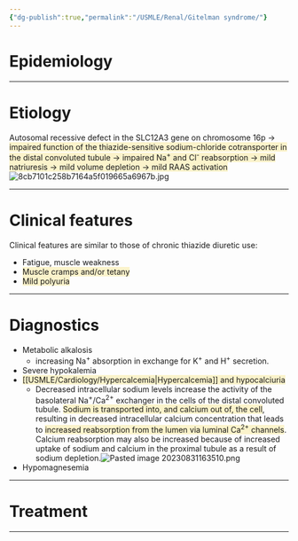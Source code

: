 ```yaml
---
{"dg-publish":true,"permalink":"/USMLE/Renal/Gitelman syndrome/"}
---
```


# Epidemiology


---
# Etiology
Autosomal recessive defect in the SLC12A3 gene on chromosome 16p → <span style="background:rgba(240, 200, 0, 0.2)">impaired function of the thiazide-sensitive sodium-chloride cotransporter in the distal convoluted tubule → impaired Na<sup>+</sup> and Cl<sup>-</sup> reabsorption → mild natriuresis → mild volume depletion → mild RAAS activation</span>![8cb7101c258b7164a5f019665a6967b.jpg](/img/user/appendix/8cb7101c258b7164a5f019665a6967b.jpg)

---
# Clinical features
Clinical features are similar to those of chronic thiazide diuretic use:
- Fatigue, muscle weakness
- <span style="background:rgba(240, 200, 0, 0.2)">Muscle cramps and/or tetany</span>
- <span style="background:rgba(240, 200, 0, 0.2)">Mild polyuria</span>

---
# Diagnostics
- Metabolic alkalosis
	- increasing Na<sup>+</sup> absorption in exchange for K<sup>+</sup> and H<sup>+</sup> secretion.
- Severe hypokalemia
- <span style="background:rgba(240, 200, 0, 0.2)">[[USMLE/Cardiology/Hypercalcemia\|Hypercalcemia]] and hypocalciuria </span>
	- Decreased intracellular sodium levels increase the activity of the basolateral Na<sup>+</sup>/Ca<sup>2+</sup> exchanger in the cells of the distal convoluted tubule. <span style="background:rgba(240, 200, 0, 0.2)">Sodium is transported into, and calcium out of, the cell</span>, resulting in decreased intracellular calcium concentration that leads to <span style="background:rgba(240, 200, 0, 0.2)">increased reabsorption from the lumen via luminal Ca<sup>2+</sup> channels</span>. Calcium reabsorption may also be increased because of increased uptake of sodium and calcium in the proximal tubule as a result of sodium depletion.![Pasted image 20230831163510.png](/img/user/appendix/Pasted%20image%2020230831163510.png)
- Hypomagnesemia

---
# Treatment


---
